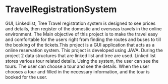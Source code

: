 # TravelRegistrationSystem
GUI, Linkedlist, Tree
Travel registration system is designed to see prices and details, then register of the domestic and overseas travels in the online environment. 
The Main objective of this project is to make the travel easy and comfortable for the users right from finding the routes and buses to till
the booking of the tickets.This project is a GUI application that acts as a online reservation system.
This project is developed using JAVA. During the project 2 data structures that are linked list and tree are used.
Linked list stores various tour related details. 
Using the system, the user can see the tours.
The user can choose a tour and see the details. 
When the user chooses a tour and filled in the necessary information, and the tour is booked for the user.
